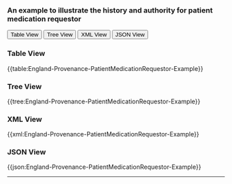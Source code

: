 ### An example to illustrate the history and authority for patient medication requestor

<div class="tab">
 <button class="tablinks active" onclick="openTab(event, 'Table View')">Table View</button>
 <button class="tablinks" onclick="openTab(event, 'Tree View')">Tree View</button>
  <button class="tablinks" onclick="openTab(event, 'XML View')">XML View</button>
  <button class="tablinks" onclick="openTab(event, 'JSON View')">JSON View</button>
</div>

<div id="Table View" class="tabcontent" style="display:block">
  <h3>Table View</h3>
{{table:England-Provenance-PatientMedicationRequestor-Example}}
</div>
<div id="Tree View" class="tabcontent">
  <h3>Tree View</h3>
{{tree:England-Provenance-PatientMedicationRequestor-Example}}
</div>
<div id="XML View" class="tabcontent">
  <h3>XML View</h3>
{{xml:England-Provenance-PatientMedicationRequestor-Example}}
</div>
<div id="JSON View" class="tabcontent">
  <h3>JSON View</h3>
{{json:England-Provenance-PatientMedicationRequestor-Example}}
</div>

---